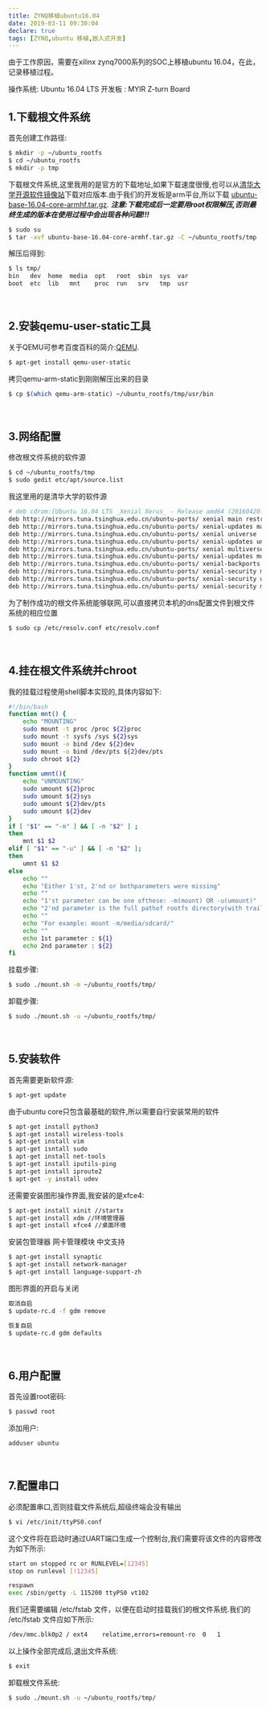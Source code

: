 ```yaml
---
title: ZYNQ移植ubuntu16.04
date: 2019-03-11 09:30:04
declare: true
tags: [ZYNQ,ubuntu 移植,嵌入式开发]
---
```

由于工作原因，需要在xilinx zynq7000系列的SOC上移植ubuntu 16.04，在此，记录移植过程。

操作系统: Ubuntu 16.04 LTS
开发板  : MYIR Z-turn Board

<!-- more -->

## 1.下载根文件系统
首先创建工作路径:
```bash
$ mkdir -p ~/ubuntu_rootfs
$ cd ~/ubuntu_rootfs
$ mkdir -p tmp
```

下载根文件系统,这里我用的是官方的下载地址,如果下载速度很慢,也可以从[清华大学开源软件镜像站](https://mirrors.tuna.tsinghua.edu.cn/)下载对应版本.由于我们的开发板是arm平台,所以下载 [ubuntu-base-16.04-core-armhf.tar.gz](http://cdimage.ubuntu.com/ubuntu-base/releases/16.04/release/ubuntu-base-16.04-core-armhf.tar.gz).
***注意:下载完成后一定要用root权限解压,否则最终生成的版本在使用过程中会出现各种问题!!!***

```bash
$ sudo su
$ tar -xvf ubuntu-base-16.04-core-armhf.tar.gz -C ~/ubuntu_rootfs/tmp
```
解压后得到:
```bash
$ ls tmp/
bin   dev  home  media  opt   root  sbin  sys  var
boot  etc  lib   mnt    proc  run   srv   tmp  usr
```

<br/>

## 2.安装qemu-user-static工具
关于QEMU可参考百度百科的简介:[QEMU](https://baike.baidu.com/item/QEMU/1311178?fr=aladdin).

```bash
$ apt-get install qemu-user-static
```
拷贝qemu-arm-static到刚刚解压出来的目录
```bash
$ cp $(which qemu-arm-static) ~/ubuntu_rootfs/tmp/usr/bin
```

<br/>

## 3.网络配置
修改根文件系统的软件源

```bash
$ cd ~/ubuntu_rootfs/tmp
$ sudo gedit etc/apt/source.list
```

我这里用的是清华大学的软件源
```bash
# deb cdrom:[Ubuntu 16.04 LTS _Xenial Xerus_ - Release amd64 (20160420.1)]/ xenial main restricted
deb http://mirrors.tuna.tsinghua.edu.cn/ubuntu-ports/ xenial main restricted
deb http://mirrors.tuna.tsinghua.edu.cn/ubuntu-ports/ xenial-updates main restricted
deb http://mirrors.tuna.tsinghua.edu.cn/ubuntu-ports/ xenial universe
deb http://mirrors.tuna.tsinghua.edu.cn/ubuntu-ports/ xenial-updates universe
deb http://mirrors.tuna.tsinghua.edu.cn/ubuntu-ports/ xenial multiverse
deb http://mirrors.tuna.tsinghua.edu.cn/ubuntu-ports/ xenial-updates multiverse
deb http://mirrors.tuna.tsinghua.edu.cn/ubuntu-ports/ xenial-backports main restricted universe multiverse
deb http://mirrors.tuna.tsinghua.edu.cn/ubuntu-ports/ xenial-security main restricted
deb http://mirrors.tuna.tsinghua.edu.cn/ubuntu-ports/ xenial-security universe
deb http://mirrors.tuna.tsinghua.edu.cn/ubuntu-ports/ xenial-security multiverse
```

为了制作成功的根文件系统能够联网,可以直接拷贝本机的dns配置文件到根文件系统的相应位置
```bash
$ sudo cp /etc/resolv.conf etc/resolv.conf
```

<br/>

## 4.挂在根文件系统并chroot
我的挂载过程使用shell脚本实现的,具体内容如下:
```bash
#!/bin/bash
function mnt() {
    echo "MOUNTING"
    sudo mount -t proc /proc ${2}proc
    sudo mount -t sysfs /sys ${2}sys
    sudo mount -o bind /dev ${2}dev
    sudo mount -o bind /dev/pts ${2}dev/pts        
    sudo chroot ${2}
}
function umnt(){
    echo "UNMOUNTING"
    sudo umount ${2}proc
    sudo umount ${2}sys
    sudo umount ${2}dev/pts
    sudo umount ${2}dev
}
if [ "$1" == "-m" ] && [ -n "$2" ] ;
then
    mnt $1 $2
elif [ "$1" == "-u" ] && [ -n "$2" ];
then
    umnt $1 $2
else
    echo ""
    echo "Either 1'st, 2'nd or bothparameters were missing"
    echo ""
    echo "1'st parameter can be one ofthese: -m(mount) OR -u(umount)"
    echo "2'nd parameter is the full pathof rootfs directory(with trailing '/')"
    echo ""
    echo "For example: mount -m/media/sdcard/"
    echo ""
    echo 1st parameter : ${1}
    echo 2nd parameter : ${2}
fi
```

挂载步骤:
```bash
$ sudo ./mount.sh -m ~/ubuntu_rootfs/tmp/
```

卸载步骤:
```bash
$ sudo ./mount.sh -u ~/ubuntu_rootfs/tmp/
```

<br/>

## 5.安装软件
首先需要更新软件源:
```bash
$ apt-get update
```

由于ubuntu core只包含最基础的软件,所以需要自行安装常用的软件
```bash
$ apt-get install python3
$ apt-get install wireless-tools
$ apt-get install vim
$ apt-get isntall sudo
$ apt-get install net-tools
$ apt-get install iputils-ping
$ apt-get install iproute2
$ apt-get -y install udev
```

还需要安装图形操作界面,我安装的是xfce4:
```bash
$ apt-get install xinit //startx
$ apt-get install xdm //环境管理器
$ apt-get install xfce4 //桌面环境
```
安装包管理器 网卡管理模块 中文支持
```bash
$ apt-get install synaptic
$ apt-get install network-manager
$ apt-get install language-support-zh
```
图形界面的开启与关闭
```bash
取消自启
$ update-rc.d -f gdm remove

恢复自启
$ update-rc.d gdm defaults
```

<br/>

## 6.用户配置
首先设置root密码:
```bash
$ passwd root
```

添加用户:
```bash
adduser ubuntu
```

<br/>

## 7.配置串口
必须配置串口,否则挂载文件系统后,超级终端会没有输出
```bash
$ vi /etc/init/ttyPS0.conf
```
这个文件将在启动时通过UART端口生成一个控制台,我们需要将该文件的内容修改为如下所示:
```bash
start on stopped rc or RUNLEVEL=[12345]
stop on runlevel [!12345]

respawn
exec /sbin/getty -L 115200 ttyPS0 vt102
```
我们还需要编辑 /etc/fstab 文件，以便在启动时挂载我们的根文件系统.我们的 /etc/fstab 文件应如下所示:
```bash
/dev/mmc.blk0p2 / ext4    relatime,errors=remount-ro  0   1
```

以上操作全部完成后,退出文件系统:
```bash
$ exit
```

卸载根文件系统:
```bash
$ sudo ./mount.sh -u ~/ubuntu_rootfs/tmp/
```
